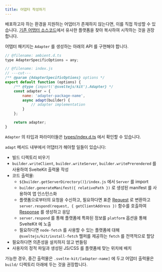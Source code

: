 ```yaml
---
title: 어댑터 작성하기
---
```


배포하고자 하는 환경을 지원하는 어댑터가 존재하지 않는다면, 이를 직접 작성할 수 있습니다.
[기존 어탭터 소스코드](https://github.com/sveltejs/kit/tree/master/packages)에서 유사한 플랫폼을 찾아 복사하여 시작하는 것을 권장합니다.

어탭터 패키지는 `Adapter` 를 생성하는 아래의 API 를 구현해야 합니다.

```js
// @filename: ambient.d.ts
type AdapterSpecificOptions = any;

// @filename: index.js
// ---cut---
/** @param {AdapterSpecificOptions} options */
export default function (options) {
	/** @type {import('@sveltejs/kit').Adapter} */
	const adapter = {
		name: 'adapter-package-name',
		async adapt(builder) {
			// adapter implementation
		}
	};

	return adapter;
}
```

`Adapter` 의 타입과 파라미터들은 [types/index.d.ts](https://github.com/sveltejs/kit/blob/master/packages/kit/types/index.d.ts) 에서 확인할 수 있습니다.

`adapt` 메서드 내부에서 어댑터가 해야할 일들이 있습니다:

- 빌드 디렉토리 비우기
- `builder.writeClient`, `builder.writeServer`, `builder.writePrerendered` 를 사용하여 SvelteKit 출력물 작성
- 코드 출력물:
	- `${builder.getServerDirectory()}/index.js` 에서 `Server` 를 import
	- `builder.generateManifest({ relativePath })` 로 생성된 manifest 를 사용하여 앱 인스턴스화
	- 플랫폼으로부터의 요청을 수신하고, 필요하다면 표준 [Request](https://developer.mozilla.org/en-US/docs/Web/API/Request) 로 변환하고 `server.respond(request, { getClientAddress })` 함수를 호출하여 [Response](https://developer.mozilla.org/en-US/docs/Web/API/Response) 를 생성하고 응답
	- `server.respond` 를 통해 플랫폼에 특화된 정보를 `platform` 옵션을 통해 SvelteKit 에 노출
	- 필요하다면 `node-fetch` 를 사용할 수 있는 플랫폼에 대해 `@sveltejs/kit/install-fetch` 헬퍼를 제공하는 `fetch` 를 전역적으로 할당
- 필요하다면 의존성을 설치하지 않고 번들링
- 사용자의 정적 파일과 생성된 JS/CSS 를 플랫폼에 맞는 위치에 배치

가능한 경우, 중간 출력물은 `.svelte-kit/[adapter-name]` 에 두고 어댑터 출력물은 `build/` 디렉토리 아래에 두는 것을 권장합니다.
